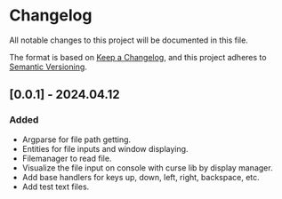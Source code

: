 # Changelog

All notable changes to this project will be documented in this file.

The format is based on [Keep a Changelog](https://keepachangelog.com/en/1.1.0/),
and this project adheres to [Semantic Versioning](https://semver.org/spec/v2.0.0.html).

## [0.0.1] - 2024.04.12

### Added

- Argparse for file path getting.
- Entities for file inputs and window displaying.
- Filemanager to read file.
- Visualize the file input on console with curse lib by display manager.
- Add base handlers for keys up, down, left, right, backspace, etc.
- Add test text files.